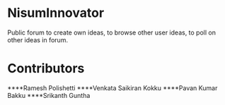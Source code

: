 NisumInnovator
==============

Public forum to create own ideas, to browse other user ideas, to poll on other ideas in forum.


Contributors
===============
****Ramesh Polishetti
****Venkata Saikiran Kokku
****Pavan Kumar Bakku
****Srikanth Guntha
